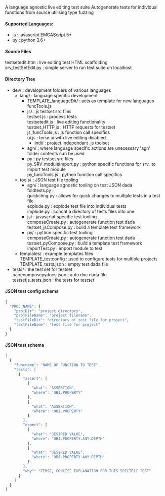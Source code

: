 A language agnostic live editing test suite
Autogenerate tests for individual functions from source utilising type fuzzing

#### Supported Languages:
* js : javascript EMCAScript 5+
* py : python 3.6+

#### Source Files
testsetedit.htm : live editing test HTML scaffolding    
srv_testSetEdit.py : simple server to run test suite on localhost   

#### Directory Tree
* dev/ : development folders of various languages
  * lang/ : language specific development
    * TEMPLATE_languageDir/ : acts as template for new languages
      funcTools.js   
    * js/ : js testset src files   
      testset.js : process tests   
      testsetedit.js : live editing functionality   
      testset_HTTP.js : HTTP requests for testset   
      js_funcTools.js : js function call specifics   
      ui.js : terse ui with live editing disabled   
      * indi/ : project independant .js toolset   
    * agn/ : where language specific actions are unecessary 'agn' folder contents can be used   
    * py : py testset src files   
      py_SRV_moduleImport.py : python specific functions for srv_ to import test module   
      py_funcTools.js : python function call specifics   
  * tools/ : JSON test file tooling   
    * agn/ : language agnostic tooling on test JSON dada   
      foldtests.py :   
      quickchng.py : allows for quick changes to multiple tests in a test file   
      explode.py : explode test file into individual tests   
      implode.py : concat a directory of tests files into one   
    * js/ : javascript specific test tooling   
      composeCreate.py : autogenerate function test dada   
      testset_jsCompose.py : build a template test framework   
    * py/ : python specific test tooling   
      composeCreate.py : autogenerate function test dada   
      testset_pyCompose.py : build a template test framework   
      importTest.py : import module to test    
  * templates/ : example templates files   
    TEMPLATE_testconfig : used to configure tests for multiple projects   
    TEMPLATE_tests.json : empty test dada file   
* tests/ : the test set for testset   
  panecomposepydocs.json : auto doc dada file   
  testsetjs_tests.json : the tests for testset   

#### JSON test config schema
```javascript
{
  "PROJ_NAME": {
    "projDir": "project directory",
    "projFileName": "project filename",
    "testFileDir": "directory of test file for project",
    "testFileName": "test file for project" 
  }
}
```

#### JSON test schema
```javascript
[
  {
    "funcname": "NAME OF FUNCTION TO TEST",
    "tests": [
      {
        "assert": [
          {
            "what": "ASSERTION",
            "where": "OBJ.PROPERTY"
          },
          {
            "what": "ASSERTION",
            "where": "OBJ.PROPERTY"
          }
        ],
        "expect": [
          {
            "what": "DESIRED VALUE",
            "where": "OBJ.PROPERTY.ANY.DEPTH"
          },
          {
            "what": "DESIRED VALUE",
            "where": "OBJ.PROPERTY.ANY.DEPTH"
          }
        ],
        "why": "TERSE, CONCISE EXPLANATION FOR THIS SPECIFIC TEST"
      }
    ]
  }
]
```
